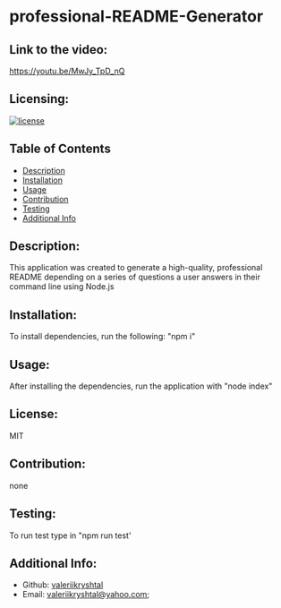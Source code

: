 # professional-README-Generator
## Link to the video:
https://youtu.be/MwJy_TpD_nQ
## Licensing:
[![license](https://img.shields.io/badge/license-MIT-blue)](https://shields.io)
## Table of Contents 
- [Description](#description)
- [Installation](#installation)
- [Usage](#usage)
- [Contribution](#contribution)
- [Testing](#testing)
- [Additional Info](#additional-info)
## Description:
This application was created to generate a high-quality, professional README depending on a series of questions a user answers in their command line using Node.js
## Installation:
To install dependencies, run the following: "npm i"
## Usage:
After installing the dependencies, run the application with "node index"
## License:
MIT
## Contribution:
none
## Testing:
To run test type in "npm run test'
## Additional Info:
- Github: [valeriikryshtal](https://github.com/valeriikryshtal)
- Email: valeriikryshtal@yahoo.com;
